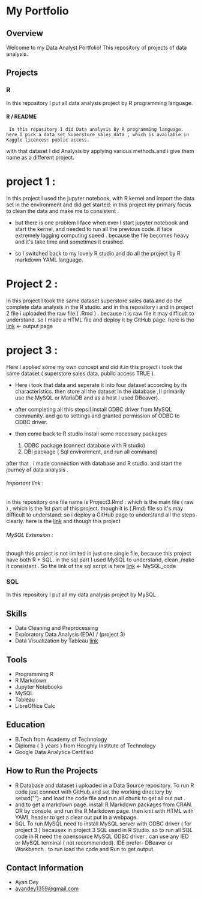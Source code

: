 # My Portfolio

## Overview

Welcome to my Data Analyst Portfolio! This repository of projects of data analysis.

## Projects

### R

In this repository I put all data analysis project by R programming language. 

#### R / README
     In this repository I did Data analysis By R programming language. here I pick a data set Superstore_sales_data , which is available in Kaggle licences: public access. 

with that dataset I did Analysis by applying various methods.and i give them name as a different 
project. 

# project 1 : 
In this project I used the jupyter notebook, with R kernel and import the data set in the environment and did get started: 
in this project my primary focus to clean the data and make me to consistent . 

* but there is one problem I face when ever I start jupyter notebook and start the kernel, and needed to run all the previous code.  it face extremely lagging computing speed . because the file becomes heavy and it's take time and sometimes it crashed. 

* so I switched back to my lovely R studio and do all the project by R markdown YAML language. 


# Project 2 :
In this project I took the same dataset superstore sales data.and do the complete data analysis in the R studio. and in this repository i and in project 2 file i uploaded the raw file ( .Rmd ) .
because it is raw file it may difficult to understand. so I made a HTML file and deploy it by GitHub page.  here is the [link](https://ayandey1359.github.io/Project2/)  <- output page


# project 3 : 
Here i applied some my own concept and did it.in this project i took the same dataset ( superstore sales data, public access TRUE ). 

* Here i took that data and seperate it into four dataset according by its characteristics. then store all the dataset in the database ,(I primarily use the MySQL or MariaDB and as a host I used DBeaver).

* after completing all this steps.I install ODBC driver from MySQL community. and go to settings and granted permission of ODBC to ODBC driver. 

* then come back to R studio install some necessary packages
  1. ODBC package (connect database with R studio) 
  2. DBI package ( Sql environment, and run all command) 

after that . i made connection with database and R studio. and start the journey of data analysis .

###### Important link : 
in this repository one file name is Project3.Rmd : which is the main file ( raw ) , which is the 1st part of this project. 
though it is (.Rmd) file so it's may difficult to understand. so i deploy a GitHub page to understand all  the steps clearly. 
here is the [link](https://ayandey1359.github.io/Project3/)
and though this project 
 ###### MySQL Extension : 
though this project is not limited in just one single file, because this project have both R + SQL. 
in the sql part I used MySQL to understand, clean ,make it consistent . 
So the link of the sql script is here [link](https://github.com/ayandey1359/portfolio/blob/main/SQL/Project_3_SQL_R_ExtensionScript.sql)  <- MySQL_code


### SQL
In this repository I put all my data analysis project by MySQL .

## Skills

- Data Cleaning and Preprocessing
- Exploratory Data Analysis (EDA) / (project 3)
- Data Visualization by Tableau [link](project.in)

## Tools

- Programming R
- R Markdown 
- Jupyter Notebooks
- MySQL
- Tableau 
- LibreOffice Calc

## Education

- B.Tech  from Academy of Technology
- Diploma ( 3 years ) from Hooghly Institute of Technology
- Google Data Analytics Certified 


## How to Run the Projects
- R
Database and dataset i uploaded in a Data Source repository. To run R code just connect with GitHub.and set the working directory by setwd("")- and load the code file and run all chunk to get all out put . 
- and to get a markdown page. install R Markdown packages from CRAN. OR by console. and run the R Markdown page.  then knit with HTML with YAML header  to get a clear out put in a webpage.
- SQL
To run MySQL need to install MySQL server with ODBC  driver ( for project 3 ) becausex in project 3 SQL used in R Studio. so to run all SQL code in R need the opensource MySQL ODBC driver . 
can use any IED or MySQL terminal ( not recommended). 
IDE prefer- DBeaver or Workbench .
to run load the code and Run to get output.

## Contact Information

- Ayan Dey
- ayandey1359@gmail.com